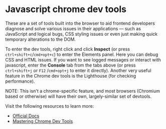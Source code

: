 # Javascript chrome dev tools

These are a set of tools built into the browser to aid frontend developers diagnose and solve various issues in their applications — such as JavaScript and logical bugs, CSS styling issues or even just making quick temporary alterations to the DOM.

To enter the dev tools, right click and click **Inspect** (or press `ctrl+shift+c`/`cmd+opt+c`) to enter the Elements panel. Here you can debug CSS and HTML issues. If you want to see logged messages or interact with javascript, enter the **Console** tab from the tabs above (or press `ctrl+shift+j` or `F12` /`cmd+opt+j` to enter it directly). Another very useful feature in the Chrome dev tools is the Lighthouse (for checking performance).

NOTE: This isn't a chrome-specific feature, and most browsers (Chromium based or otherwise) will have their own, largely-similar set of devtools.

Visit the following resources to learn more:

- [Official Docs](https://developer.chrome.com/docs/devtools/overview/)
- [Mastering Chrome Dev Tools](https://www.freecodecamp.org/news/mastering-chrome-developer-tools-next-level-front-end-development-techniques-3ac0b6fe8a3/)
